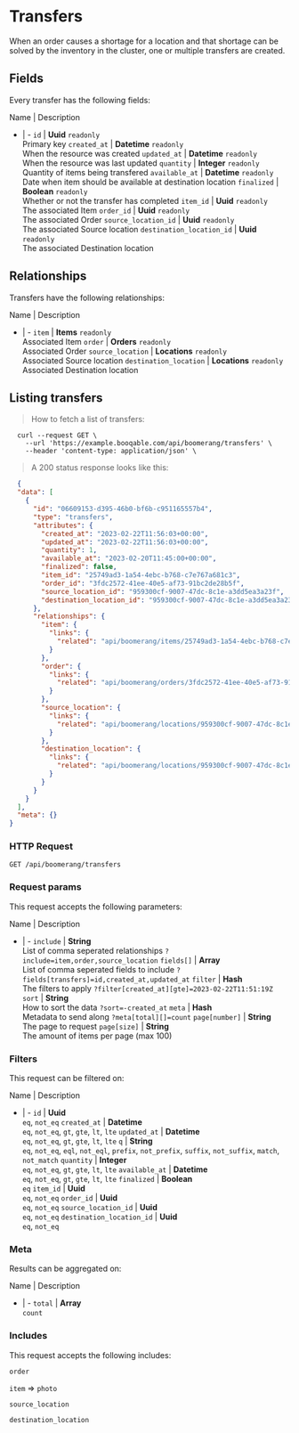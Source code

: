 # Transfers

When an order causes a shortage for a location and that shortage can be solved by the inventory in the cluster, one or multiple transfers are created.

## Fields
Every transfer has the following fields:

Name | Description
- | -
`id` | **Uuid** `readonly`<br>Primary key
`created_at` | **Datetime** `readonly`<br>When the resource was created
`updated_at` | **Datetime** `readonly`<br>When the resource was last updated
`quantity` | **Integer** `readonly`<br>Quantity of items being transfered
`available_at` | **Datetime** `readonly`<br>Date when item should be available at destination location
`finalized` | **Boolean** `readonly`<br>Whether or not the transfer has completed
`item_id` | **Uuid** `readonly`<br>The associated Item
`order_id` | **Uuid** `readonly`<br>The associated Order
`source_location_id` | **Uuid** `readonly`<br>The associated Source location
`destination_location_id` | **Uuid** `readonly`<br>The associated Destination location


## Relationships
Transfers have the following relationships:

Name | Description
- | -
`item` | **Items** `readonly`<br>Associated Item
`order` | **Orders** `readonly`<br>Associated Order
`source_location` | **Locations** `readonly`<br>Associated Source location
`destination_location` | **Locations** `readonly`<br>Associated Destination location


## Listing transfers



> How to fetch a list of transfers:

```shell
  curl --request GET \
    --url 'https://example.booqable.com/api/boomerang/transfers' \
    --header 'content-type: application/json' \
```

> A 200 status response looks like this:

```json
  {
  "data": [
    {
      "id": "06609153-d395-46b0-bf6b-c951165557b4",
      "type": "transfers",
      "attributes": {
        "created_at": "2023-02-22T11:56:03+00:00",
        "updated_at": "2023-02-22T11:56:03+00:00",
        "quantity": 1,
        "available_at": "2023-02-20T11:45:00+00:00",
        "finalized": false,
        "item_id": "25749ad3-1a54-4ebc-b768-c7e767a681c3",
        "order_id": "3fdc2572-41ee-40e5-af73-91bc2de28b5f",
        "source_location_id": "959300cf-9007-47dc-8c1e-a3dd5ea3a23f",
        "destination_location_id": "959300cf-9007-47dc-8c1e-a3dd5ea3a23f"
      },
      "relationships": {
        "item": {
          "links": {
            "related": "api/boomerang/items/25749ad3-1a54-4ebc-b768-c7e767a681c3"
          }
        },
        "order": {
          "links": {
            "related": "api/boomerang/orders/3fdc2572-41ee-40e5-af73-91bc2de28b5f"
          }
        },
        "source_location": {
          "links": {
            "related": "api/boomerang/locations/959300cf-9007-47dc-8c1e-a3dd5ea3a23f"
          }
        },
        "destination_location": {
          "links": {
            "related": "api/boomerang/locations/959300cf-9007-47dc-8c1e-a3dd5ea3a23f"
          }
        }
      }
    }
  ],
  "meta": {}
}
```

### HTTP Request

`GET /api/boomerang/transfers`

### Request params

This request accepts the following parameters:

Name | Description
- | -
`include` | **String** <br>List of comma seperated relationships `?include=item,order,source_location`
`fields[]` | **Array** <br>List of comma seperated fields to include `?fields[transfers]=id,created_at,updated_at`
`filter` | **Hash** <br>The filters to apply `?filter[created_at][gte]=2023-02-22T11:51:19Z`
`sort` | **String** <br>How to sort the data `?sort=-created_at`
`meta` | **Hash** <br>Metadata to send along `?meta[total][]=count`
`page[number]` | **String** <br>The page to request
`page[size]` | **String** <br>The amount of items per page (max 100)


### Filters

This request can be filtered on:

Name | Description
- | -
`id` | **Uuid** <br>`eq`, `not_eq`
`created_at` | **Datetime** <br>`eq`, `not_eq`, `gt`, `gte`, `lt`, `lte`
`updated_at` | **Datetime** <br>`eq`, `not_eq`, `gt`, `gte`, `lt`, `lte`
`q` | **String** <br>`eq`, `not_eq`, `eql`, `not_eql`, `prefix`, `not_prefix`, `suffix`, `not_suffix`, `match`, `not_match`
`quantity` | **Integer** <br>`eq`, `not_eq`, `gt`, `gte`, `lt`, `lte`
`available_at` | **Datetime** <br>`eq`, `not_eq`, `gt`, `gte`, `lt`, `lte`
`finalized` | **Boolean** <br>`eq`
`item_id` | **Uuid** <br>`eq`, `not_eq`
`order_id` | **Uuid** <br>`eq`, `not_eq`
`source_location_id` | **Uuid** <br>`eq`, `not_eq`
`destination_location_id` | **Uuid** <br>`eq`, `not_eq`


### Meta

Results can be aggregated on:

Name | Description
- | -
`total` | **Array** <br>`count`


### Includes

This request accepts the following includes:

`order`


`item` => 
`photo`




`source_location`


`destination_location`





